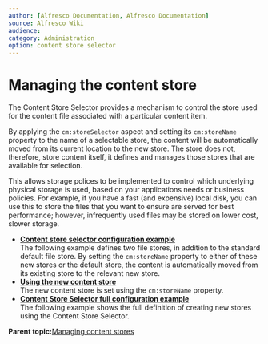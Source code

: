 ```yaml
---
author: [Alfresco Documentation, Alfresco Documentation]
source: Alfresco Wiki
audience: 
category: Administration
option: content store selector
---
```


# Managing the content store

The Content Store Selector provides a mechanism to control the store used for the content file associated with a particular content item.

By applying the `cm:storeSelector` aspect and setting its `cm:storeName` property to the name of a selectable store, the content will be automatically moved from its current location to the new store. The store does not, therefore, store content itself, it defines and manages those stores that are available for selection.

This allows storage polices to be implemented to control which underlying physical storage is used, based on your applications needs or business policies. For example, if you have a fast \(and expensive\) local disk, you can use this to store the files that you want to ensure are served for best performance; however, infrequently used files may be stored on lower cost, slower storage.

-   **[Content store selector configuration example](../tasks/store-filestore-define.md)**  
The following example defines two file stores, in addition to the standard default file store. By setting the `cm:storeName` property to either of these new stores or the default store, the content is automatically moved from its existing store to the relevant new store.
-   **[Using the new content store](../concepts/store-using.md)**  
The new content store is set using the `cm:storeName` property.
-   **[Content Store Selector full configuration example](../concepts/store-config-fullexample.md)**  
The following example shows the full definition of creating new stores using the Content Store Selector.

**Parent topic:**[Managing content stores](../concepts/manage-cs-home.md)

